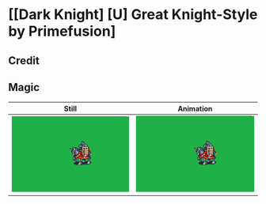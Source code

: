 # [\[Dark Knight\] \[U\] Great Knight-Style by Primefusion]

## Credit



## Magic

| Still | Animation |
| :---: | :-------: |
| ![Magic still](./Magic_000.png) | ![Magic animation](./Magic.gif) |
